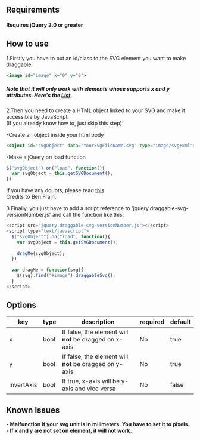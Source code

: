 ## Requirements
<h4>Requires jQuery 2.0 or greater</h4>

## How to use
1.Firstly you have to put an id/class to the SVG element you want to make draggable.
```xml
<image id="image" x="0" y="0">
```
<h5>Note that it will only work with elements whose supports x and y attributes. Here's the <a href="https://developer.mozilla.org/en-US/docs/Web/SVG/Attribute/x#Elements">List</a>.</h5>

2.Then you need to create a HTML object linked to your SVG and make it accessible by JavaScript.
<br>
(If you already know how to, just skip this step)

-Create an object inside your html body
```html
<object id="svgObject" data="YourSvgFileName.svg" type="image/svg+xml"></object>
```
-Make a jQuery on load function
```js
$("svgObject").on("load", function(){
  var svgObject = this.getSVGDocument();
})
```
If you have any doubts, please read <a href="https://benfrain.com/selecting-svg-inside-tags-with-javascript/">this</a> 
<br>
Credits to Ben Frain.

3.Finally, you just have to add a script reference to 'jquery.draggable-svg-versionNumber.js' and call the function like this:
```js
<script src="jquery.draggable-svg-versionNumber.js"></script>
<script type="text/javascript">
  $("svgObject").on("load", function(){
    var svgObject = this.getSVGDocument();
    
    dragMe(svgObject);
  })
  
  var dragMe = function(svg){
    $(svg).find("#image").draggableSvg();
  }   
</script>
```

## Options

|key|type|description|required|default|
|-|-|-|-|-|
|x|bool|If false, the element will <b>not</b> be dragged on x-axis|No|true|
|y|bool|If false, the element will <b>not</b> be dragged on y-axis|No|true|
|invertAxis|bool|If true, x-axis will be y-axis and vice versa|No|false|


## Known Issues

<b>- Malfunction if your svg unit is in milimeters. You have to set it to pixels.</b>
<br>
<b>- If x and y are not set on element, it will not work.</b>
